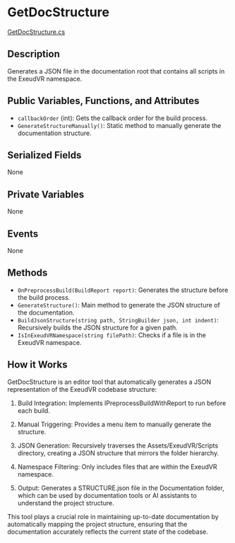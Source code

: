 # GetDocStructure
[GetDocStructure.cs](../../Assets/ExeudVR/Scripts/Editor/GetDocStructure.cs)

## Description

Generates a JSON file in the documentation root that contains all scripts in the ExeudVR namespace.

## Public Variables, Functions, and Attributes

- `callbackOrder` (int): Gets the callback order for the build process.
- `GenerateStructureManually()`: Static method to manually generate the documentation structure.

## Serialized Fields

None

## Private Variables

None

## Events

None

## Methods

- `OnPreprocessBuild(BuildReport report)`: Generates the structure before the build process.
- `GenerateStructure()`: Main method to generate the JSON structure of the documentation.
- `BuildJsonStructure(string path, StringBuilder json, int indent)`: Recursively builds the JSON structure for a given path.
- `IsInExeudVRNamespace(string filePath)`: Checks if a file is in the ExeudVR namespace.

## How it Works

GetDocStructure is an editor tool that automatically generates a JSON representation of the ExeudVR codebase structure:

1. Build Integration: Implements IPreprocessBuildWithReport to run before each build.

2. Manual Triggering: Provides a menu item to manually generate the structure.

3. JSON Generation: Recursively traverses the Assets/ExeudVR/Scripts directory, creating a JSON structure that mirrors the folder hierarchy.

4. Namespace Filtering: Only includes files that are within the ExeudVR namespace.

5. Output: Generates a STRUCTURE.json file in the Documentation folder, which can be used by documentation tools or AI assistants to understand the project structure.

This tool plays a crucial role in maintaining up-to-date documentation by automatically mapping the project structure, ensuring that the documentation accurately reflects the current state of the codebase.

